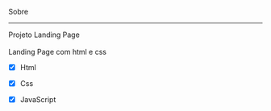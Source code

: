 Sobre
___
Projeto Landing Page<br>
<br>
Landing Page com html e css
* [x] Html
* [x] Css
* [x] JavaScript


